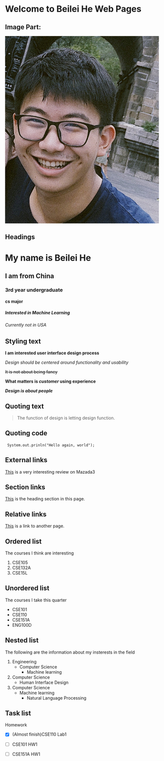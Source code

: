 # Welcome to Beilei He Web Pages

## Image Part:

![Screenshot-Command](/index.assets/Beilei_Headshot.JPG)


## Headings

# My name is Beilei He

## I am from China

### 3rd year undergraduate

#### cs major

##### Interested in Machine Learning

###### Currently not in USA


## Styling text

**I am interested user interface design process**

*Design should be centered around functionality and usability*

~~It is not about being fancy~~

**What matters is _customer_ using experience**

***Design is about people***



## Quoting text

> The function of design is letting design function.



##  Quoting code

```
 System.out.prinln("Hello again, world");
```

 

## External links

[This](https://www.youtube.com/watch?v=w3yahl8RMJY) is a very interesting review on Mazada3



## Section links
[This](#headings) is the heading section in this page.




## Relative links
[This](./hello.md) is a link to another page.



## Ordered list

The courses I think are interesting
1. CSE105
2. CSE132A
3. CSE15L

## Unordered list
The courses I take this quarter
- CSE101
- CSE110
- CSE151A
- ENG100D

## Nested list
The following are the information about my insterests in the field
1. Engineering
   - Computer Science
     - Machine learning
199. Computer Science
     - Human Interface Design
200. Computer Science
     - Machine learning
       - Natural Language Processing

## Task list
Homework
- [x] \(Almost finish)CSE110 Lab1
- [ ] CSE101 HW1
- [ ] CSE151A HW1

